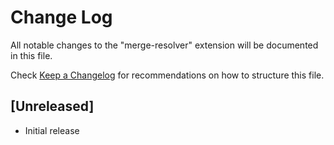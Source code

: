 # Change Log

All notable changes to the "merge-resolver" extension will be documented in this file.

Check [Keep a Changelog](http://keepachangelog.com/) for recommendations on how to structure this file.

## [Unreleased]

- Initial release